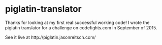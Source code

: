 # piglatin-translator
<p>Thanks for looking at my first real successful working code! 
I wrote the piglatin translator for a challenge on codefights.com
in September of 2015.</p>
<p>See it live at http://piglatin.jasonreitsch.com/</p>
